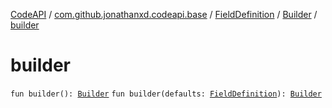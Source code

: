 [CodeAPI](../../../index.md) / [com.github.jonathanxd.codeapi.base](../../index.md) / [FieldDefinition](../index.md) / [Builder](index.md) / [builder](.)

# builder

`fun builder(): `[`Builder`](index.md)
`fun builder(defaults: `[`FieldDefinition`](../index.md)`): `[`Builder`](index.md)